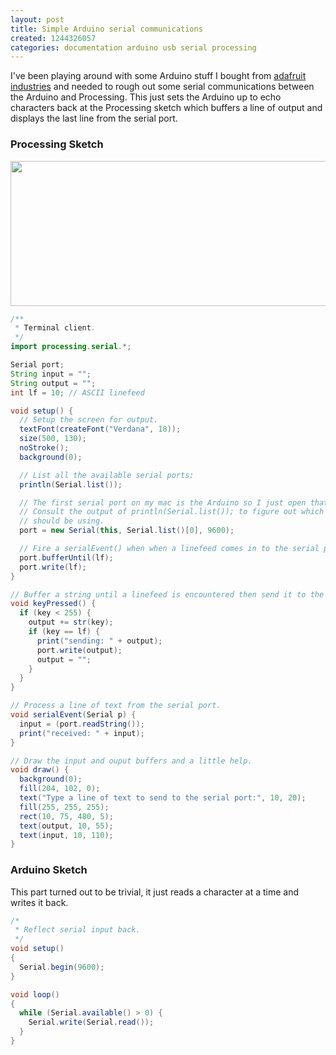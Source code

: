 ```yaml
---
layout: post
title: Simple Arduino serial communications
created: 1244326057
categories: documentation arduino usb serial processing
---
```

I've been playing around with some Arduino stuff I bought from [adafruit industries](http://www.adafruit.com/) and needed to rough out some serial communications between the Arduino and Processing. This just sets the Arduino up to echo characters back at the Processing sketch which buffers a line of output and displays the last line from the serial port.

### Processing Sketch
<img src="http://drewish.com/files/Processing - Echo.png" width="580" height="232"/>

```java
/**
 * Terminal client.
 */
import processing.serial.*;

Serial port;
String input = "";
String output = "";
int lf = 10; // ASCII linefeed

void setup() {
  // Setup the screen for output.
  textFont(createFont("Verdana", 18));
  size(500, 130);
  noStroke();
  background(0);

  // List all the available serial ports:
  println(Serial.list());

  // The first serial port on my mac is the Arduino so I just open that.
  // Consult the output of println(Serial.list()); to figure out which you
  // should be using.
  port = new Serial(this, Serial.list()[0], 9600);

  // Fire a serialEvent() when when a linefeed comes in to the serial port.
  port.bufferUntil(lf);
  port.write(lf);
}

// Buffer a string until a linefeed is encountered then send it to the serial port.
void keyPressed() {
  if (key < 255) {
    output += str(key);
    if (key == lf) {
      print("sending: " + output);
      port.write(output);
      output = "";
    }
  }
}

// Process a line of text from the serial port.
void serialEvent(Serial p) {
  input = (port.readString());
  print("received: " + input);
}

// Draw the input and ouput buffers and a little help.
void draw() {
  background(0);
  fill(204, 102, 0);
  text("Type a line of text to send to the serial port:", 10, 20);
  fill(255, 255, 255);
  rect(10, 75, 480, 5);
  text(output, 10, 55);
  text(input, 10, 110);
}
```

### Arduino Sketch
This part turned out to be trivial, it just reads a character at a time and writes it back.

```java
/*
 * Reflect serial input back.
 */
void setup()
{
  Serial.begin(9600);
}

void loop()
{
  while (Serial.available() > 0) {
    Serial.write(Serial.read());
  }
}
```

